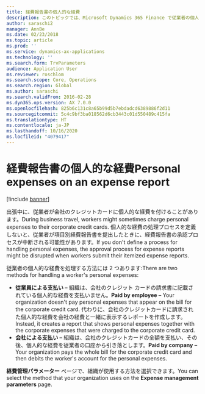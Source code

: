 ```yaml
---
title: 経費報告書の個人的な経費
description: このトピックでは、Microsoft Dynamics 365 Finance で従業者の個人的な経費を処理するための 2 つの方法について説明します。
author: saraschi2
manager: AnnBe
ms.date: 02/23/2018
ms.topic: article
ms.prod: ''
ms.service: dynamics-ax-applications
ms.technology: ''
ms.search.form: TrvParameters
audience: Application User
ms.reviewer: roschlom
ms.search.scope: Core, Operations
ms.search.region: Global
ms.author: saraschi
ms.search.validFrom: 2016-02-28
ms.dyn365.ops.version: AX 7.0.0
ms.openlocfilehash: 825b6c131c8a65b99d5b7ebdadcd6389886f2d11
ms.sourcegitcommit: 5c4c9bf3ba018562d6cb3443c01d550489c415fa
ms.translationtype: HT
ms.contentlocale: ja-JP
ms.lasthandoff: 10/16/2020
ms.locfileid: "4079417"
---
```

# <a name="personal-expenses-on-an-expense-report"></a><span data-ttu-id="d66fe-103">経費報告書の個人的な経費</span><span class="sxs-lookup"><span data-stu-id="d66fe-103">Personal expenses on an expense report</span></span>

[!include [banner](../includes/banner.md)]

<span data-ttu-id="d66fe-104">出張中に、従業者が会社のクレジットカードに個人的な経費を付けることがあります。</span><span class="sxs-lookup"><span data-stu-id="d66fe-104">During business travel, workers might sometimes charge personal expenses to their corporate credit cards.</span></span> <span data-ttu-id="d66fe-105">個人的な経費の処理プロセスを定義しないと、従業者が項目別経費報告書を提出したときに、経費報告書の承認プロセスが中断される可能性があります。</span><span class="sxs-lookup"><span data-stu-id="d66fe-105">If you don't define a process for handling personal expenses, the approval process for expense reports might be disrupted when workers submit their itemized expense reports.</span></span> 

<span data-ttu-id="d66fe-106">従業者の個人的な経費を処理する方法には 2 つあります:</span><span class="sxs-lookup"><span data-stu-id="d66fe-106">There are two methods for handling a worker's personal expenses:</span></span>

- <span data-ttu-id="d66fe-107">**従業員による支払い** – 組織は、会社のクレジット カードの請求書に記載されている個人的な経費を支払いません。</span><span class="sxs-lookup"><span data-stu-id="d66fe-107">**Paid by employee** – Your organization doesn't pay personal expenses that appear on the bill for the corporate credit card.</span></span> <span data-ttu-id="d66fe-108">代わりに、会社のクレジットカードに請求された個人的な経費を会社の経費と一緒に表示するレポートを作成します。</span><span class="sxs-lookup"><span data-stu-id="d66fe-108">Instead, it creates a report that shows personal expenses together with the corporate expenses that were charged to the corporate credit card.</span></span>
- <span data-ttu-id="d66fe-109">**会社による支払い** – 組織は、会社のクレジットカードの全額を支払い、その後、個人的な経費を従業者の口座から引き落とします。</span><span class="sxs-lookup"><span data-stu-id="d66fe-109">**Paid by company** – Your organization pays the whole bill for the corporate credit card and then debits the worker's account for the personal expenses.</span></span>

<span data-ttu-id="d66fe-110">**経費管理パラメーター** ページで、組織が使用する方法を選択できます。</span><span class="sxs-lookup"><span data-stu-id="d66fe-110">You can select the method that your organization uses on the **Expense management parameters** page.</span></span>
